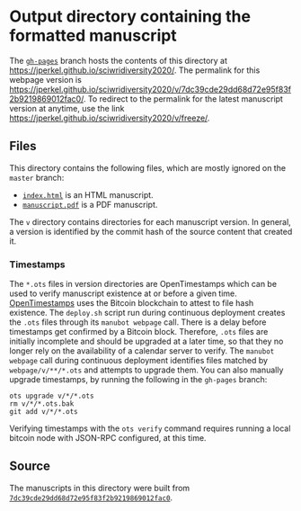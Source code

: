 # Output directory containing the formatted manuscript

The [`gh-pages`](https://github.com/jperkel/sciwridiversity2020/tree/gh-pages) branch hosts the contents of this directory at <https://jperkel.github.io/sciwridiversity2020/>.
The permalink for this webpage version is <https://jperkel.github.io/sciwridiversity2020/v/7dc39cde29dd68d72e95f83f2b9219869012fac0/>.
To redirect to the permalink for the latest manuscript version at anytime, use the link <https://jperkel.github.io/sciwridiversity2020/v/freeze/>.

## Files

This directory contains the following files, which are mostly ignored on the `master` branch:

+ [`index.html`](index.html) is an HTML manuscript.
+ [`manuscript.pdf`](manuscript.pdf) is a PDF manuscript.

The `v` directory contains directories for each manuscript version.
In general, a version is identified by the commit hash of the source content that created it.

### Timestamps

The `*.ots` files in version directories are OpenTimestamps which can be used to verify manuscript existence at or before a given time.
[OpenTimestamps](https://opentimestamps.org/) uses the Bitcoin blockchain to attest to file hash existence.
The `deploy.sh` script run during continuous deployment creates the `.ots` files through its `manubot webpage` call.
There is a delay before timestamps get confirmed by a Bitcoin block.
Therefore, `.ots` files are initially incomplete and should be upgraded at a later time, so that they no longer rely on the availability of a calendar server to verify.
The `manubot webpage` call during continuous deployment identifies files matched by `webpage/v/**/*.ots` and attempts to upgrade them.
You can also manually upgrade timestamps, by running the following in the `gh-pages` branch:

```shell
ots upgrade v/*/*.ots
rm v/*/*.ots.bak
git add v/*/*.ots
```

Verifying timestamps with the `ots verify` command requires running a local bitcoin node with JSON-RPC configured, at this time.

## Source

The manuscripts in this directory were built from
[`7dc39cde29dd68d72e95f83f2b9219869012fac0`](https://github.com/jperkel/sciwridiversity2020/commit/7dc39cde29dd68d72e95f83f2b9219869012fac0).

